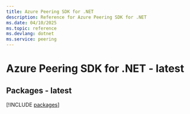 ```yaml
---
title: Azure Peering SDK for .NET
description: Reference for Azure Peering SDK for .NET
ms.date: 04/10/2025
ms.topic: reference
ms.devlang: dotnet
ms.service: peering
---
```

# Azure Peering SDK for .NET - latest
## Packages - latest
[!INCLUDE [packages](peering-index.md)]